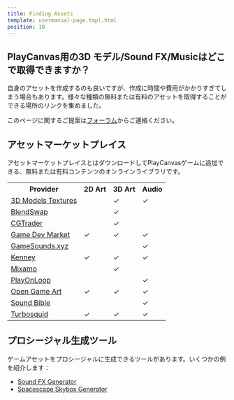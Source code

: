 ```yaml
---
title: Finding Assets
template: usermanual-page.tmpl.html
position: 18
---
```


## PlayCanvas用の3D モデル/Sound FX/Musicはどこで取得できますか？

自身のアセットを作成するのも良いですが、作成に時間や費用がかかりすぎてしまう場合もあります。様々な種類の無料または有料のアセットを取得することができる場所のリンクを集めました。

このページに関するご提案は[フォーラム](http://forum.playcanvas.com/)からご連絡ください。

## アセットマーケットプレイス

アセットマーケットプレイスとはダウンロードしてPlayCanvasゲームに追加できる、無料または有料コンテンツのオンラインライブラリです。

<table class="table table-striped table-bordered">
    <tr><th>Provider</th><th>2D Art</th><th>3D Art</th><th>Audio</th></tr>
    <tr><td><a href="http://www.3dmodels-textures.com/">3D Models Textures</a></td><td></td><td>&#x2713;</td><td>&#x2713;</td></tr>
    <tr><td><a href="http://www.blendswap.com/">BlendSwap</a></td><td></td><td>&#x2713;</td><td></td></tr>
    <tr><td><a href="http://www.cgtrader.com/">CGTrader</a></td><td></td><td>&#x2713;</td><td></td></tr>
    <tr><td><a href="https://www.gamedevmarket.net?ally=O0I9alFp">Game Dev Market</a></td><td>&#x2713;</td><td>&#x2713;</td><td>&#x2713;</td></tr>
    <tr><td><a href="https://gamesounds.xyz/">GameSounds.xyz</a></td><td></td><td></td><td>&#x2713;</td></tr>
    <tr><td><a href="https://kenney.nl/">Kenney</a></td><td>&#x2713;</td><td>&#x2713;</td><td>&#x2713;</td></tr>
    <tr><td><a href="http://www.mixamo.com/">Mixamo</a></td><td></td><td>&#x2713;</td><td></td></tr>
    <tr><td><a href="http://www.playonloop.com/music-loops-category/videogame/">PlayOnLoop</a></td><td></td><td></td><td>&#x2713;</td></tr>
    <tr><td><a href="http://www.opengameart.org/">Open Game Art</a></td><td>&#x2713;</td><td>&#x2713;</td><td>&#x2713;</td></tr>
    <tr><td><a href="http://www.soundbible.com/">Sound Bible</a></td><td></td><td></td><td>&#x2713;</td></tr>
    <tr><td><a href="http://www.turbosquid.com/">Turbosquid</a></td><td>&#x2713;</td><td>&#x2713;</td><td>&#x2713;</td></tr>
</table>

## プロシージャル生成ツール

ゲームアセットをプロシージャルに生成できるツールがあります。いくつかの例を紹介します：

* [Sound FX Generator](http://www.bfxr.net/)
* [Spacescape Skybox Generator](http://alexcpeterson.com/spacescape)

